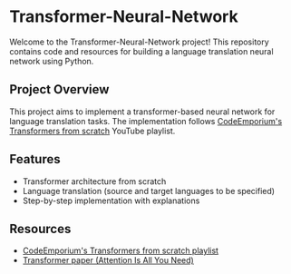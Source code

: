 # Transformer-Neural-Network

Welcome to the Transformer-Neural-Network project! This repository contains code and resources for building a language translation neural network using Python.

## Project Overview

This project aims to implement a transformer-based neural network for language translation tasks. The implementation follows [CodeEmporium's Transformers from scratch](https://youtube.com/playlist?list=PLTl9hO2Oobd97qfWC40gOSU8C0iu0m2l4&si=AkBTqTZ11RA_Zh89) YouTube playlist.

## Features

- Transformer architecture from scratch
- Language translation (source and target languages to be specified)
- Step-by-step implementation with explanations

## Resources

- [CodeEmporium's Transformers from scratch playlist](https://youtube.com/playlist?list=PLTl9hO2Oobd97qfWC40gOSU8C0iu0m2l4&si=AkBTqTZ11RA_Zh89)
- [Transformer paper (Attention Is All You Need)](https://arxiv.org/abs/1706.03762)
